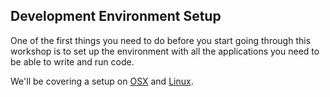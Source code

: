 ## Development Environment Setup

One of the first things you need to do before you start going through this workshop is to set up the environment with all the applications you need to be able to write and run code. 

We'll be covering a setup on [OSX](/walkthroughs/osx.md) and [Linux](/linux.md).